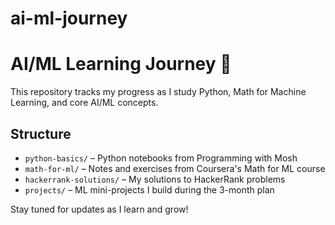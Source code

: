 # ai-ml-journey
# AI/ML Learning Journey 🚀

This repository tracks my progress as I study Python, Math for Machine Learning, and core AI/ML concepts.

## Structure

- `python-basics/` – Python notebooks from Programming with Mosh
- `math-for-ml/` – Notes and exercises from Coursera's Math for ML course
- `hackerrank-solutions/` – My solutions to HackerRank problems
- `projects/` – ML mini-projects I build during the 3-month plan

Stay tuned for updates as I learn and grow!
